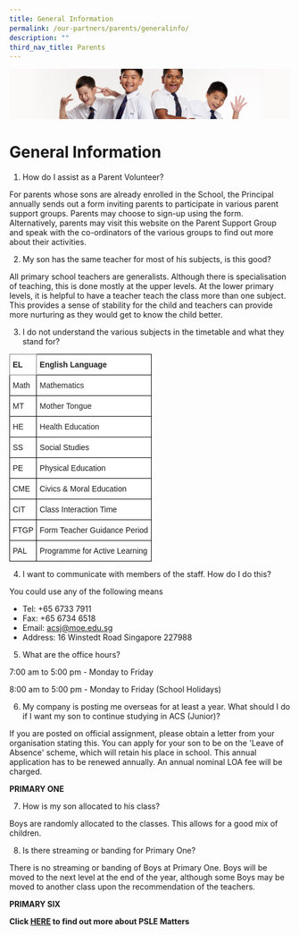 ```yaml
---
title: General Information
permalink: /our-partners/parents/generalinfo/
description: ""
third_nav_title: Parents
---
```

![](/images/Sub-banner2.jpg)

General Information
===================

1.  How do I assist as a Parent Volunteer?

For parents whose sons are already enrolled in the School, the Principal annually sends out a form inviting parents to participate in various parent support groups. Parents may choose to sign-up using the form. Alternatively, parents may visit this website on the Parent Support Group and speak with the co-ordinators of the various groups to find out more about their activities.

2.  My son has the same teacher for most of his subjects, is this good?

All primary school teachers are generalists. Although there is specialisation of teaching, this is done mostly at the upper levels. At the lower primary levels, it is helpful to have a teacher teach the class more than one subject. This provides a sense of stability for the child and teachers can provide more nurturing as they would get to know the child better.&nbsp;

3.  I do not understand the various subjects in the timetable and what they stand for?

<style type="text/css">
.tg  {border-collapse:collapse;border-spacing:0;}
.tg td{border-color:black;border-style:solid;border-width:1px;font-family:Arial, sans-serif;font-size:14px;
  overflow:hidden;padding:10px 5px;word-break:normal;}
.tg th{border-color:black;border-style:solid;border-width:1px;font-family:Arial, sans-serif;font-size:14px;
  font-weight:normal;overflow:hidden;padding:10px 5px;word-break:normal;}
.tg .tg-z4ud{background-color:#FFF;border-color:inherit;color:#232323;font-weight:bold;text-align:left;vertical-align:middle}
.tg .tg-nqe8{background-color:#FFF;color:#232323;font-weight:bold;text-align:left;vertical-align:middle}
.tg .tg-3c0f{background-color:#FFF;color:#232323;text-align:left;vertical-align:middle}
.tg .tg-zr06{background-color:#FFF;text-align:left;vertical-align:middle}
</style>
<table class="tg">
<thead>
  <tr>
    <th class="tg-z4ud"><span style="color:inherit;background-color:transparent">EL</span></th>
    <th class="tg-nqe8"><span style="color:inherit;background-color:transparent">English Language</span></th>
  </tr>
</thead>
<tbody>
  <tr>
    <td class="tg-3c0f"><span style="color:inherit;background-color:transparent">Math</span></td>
    <td class="tg-3c0f"><span style="color:inherit;background-color:transparent">Mathematics</span></td>
  </tr>
  <tr>
    <td class="tg-3c0f"><span style="color:inherit;background-color:transparent">MT</span></td>
    <td class="tg-3c0f"><span style="color:inherit;background-color:transparent">Mother Tongue</span></td>
  </tr>
  <tr>
    <td class="tg-3c0f"><span style="color:inherit;background-color:transparent">HE</span></td>
    <td class="tg-3c0f"><span style="color:inherit;background-color:transparent">Health Education</span></td>
  </tr>
  <tr>
    <td class="tg-zr06"><span style="color:inherit;background-color:transparent">SS</span></td>
    <td class="tg-zr06"><span style="color:inherit;background-color:transparent">Social Studies</span></td>
  </tr>
  <tr>
    <td class="tg-zr06"><span style="color:inherit;background-color:transparent">PE</span></td>
    <td class="tg-zr06"><span style="color:inherit;background-color:transparent">Physical Education</span></td>
  </tr>
  <tr>
    <td class="tg-zr06"><span style="color:inherit;background-color:transparent">CME</span></td>
    <td class="tg-zr06"><span style="color:inherit;background-color:transparent">Civics &amp; Moral Education</span></td>
  </tr>
  <tr>
    <td class="tg-zr06"><span style="color:inherit;background-color:transparent">CIT</span></td>
    <td class="tg-zr06"><span style="color:inherit;background-color:transparent">Class Interaction Time</span></td>
  </tr>
  <tr>
    <td class="tg-zr06"><span style="color:inherit;background-color:transparent">FTGP</span></td>
    <td class="tg-zr06"><span style="color:inherit;background-color:transparent">Form Teacher Guidance Period</span></td>
  </tr>
  <tr>
    <td class="tg-zr06"><span style="color:inherit;background-color:transparent">PAL</span></td>
    <td class="tg-zr06"><span style="color:inherit;background-color:transparent">Programme for Active Learning</span></td>
  </tr>
</tbody>
</table>

4.  I want to communicate with members of the staff. How do I do this?

You could use any of the following means

*   Tel: +65 6733 7911
*   Fax: +65 6734 6518
*   Email: acsj@moe.edu.sg
*   Address: 16 Winstedt Road&nbsp;Singapore 227988

5.  What are the office hours?

7:00 am to 5:00 pm - Monday to Friday

8:00 am to 5:00 pm - Monday to Friday (School Holidays)


6.  My company is posting me overseas for at least a year. What should I do if I want my son to continue studying in ACS (Junior)?

If you are posted on official assignment, please obtain a letter from your organisation stating this. You can apply for your son to be on the 'Leave of Absence' scheme, which will retain his place in school. This annual application has to be renewed annually. An annual nominal LOA fee will be charged.

**PRIMARY ONE**

7.  How is my son allocated to his class?

Boys are randomly allocated to the classes. This allows for a good mix of children.

8.  Is there streaming or banding for Primary One?

There is no streaming or banding of Boys at Primary One. Boys will be moved to the next level at the end of the year, although some Boys may be moved to another class upon the recommendation of the teachers.

**PRIMARY SIX**

**Click&nbsp;[HERE](/our-partners/parents/psle/)&nbsp;to find out more about PSLE Matters**